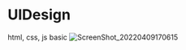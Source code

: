 # UIDesign
html, css, js basic
![ScreenShot_20220409170615](https://user-images.githubusercontent.com/73451025/162567391-91508446-06a3-4a7b-a3f2-acb10e4d3261.png)

